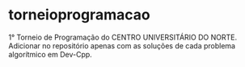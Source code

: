 # torneioprogramacao
1° Torneio de Programação do CENTRO UNIVERSITÁRIO DO NORTE.
Adicionar no repositório apenas com as soluções de cada problema algorítmico em Dev-Cpp.
